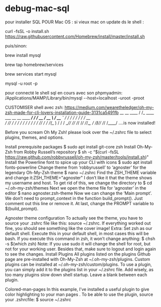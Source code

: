 # debug-mac-sql



pour installer SQL POUR Mac OS :
si  vieux mac on update ds le shell :


curl -fsSL -o install.sh https://raw.githubusercontent.com/Homebrew/install/master/install.sh

puis/sinon:

brew install mysql  

brew tap homebrew/services

brew services start mysql

mysql -u root -p


pour connecté le shell sql en cours avec son phpmyadmin:
/Applications/MAMP/Library/bin/mysql --host=localhost -uroot -proot



CUSTOMISER shell avec zsh:                  https://medium.com/wearetheledger/oh-my-zsh-made-for-cli-lovers-installation-guide-3131ca5491fb
       __                                     __
  ____  / /_     ____ ___  __  __   ____  _____/ /_
 / __ \/ __ \   / __ `__ \/ / / /  /_  / / ___/ __ \
/ /_/ / / / /  / / / / / / /_/ /    / /_(__  ) / / /
\____/_/ /_/  /_/ /_/ /_/\__, /    /___/____/_/ /_/
                        /____/                       ....is now installed!


Before you scream Oh My Zsh! please look over the ~/.zshrc file to select plugins, themes, and options.

Install prerequisite packages
$ sudo apt install git-core zsh
Install Oh-My-Zsh from Robby Russell’s repository
$ sh -c “$(curl -fsSL https://raw.github.com/robbyrussell/oh-my-zsh/master/tools/install.sh)"
Install the Powerline font to spice up your CLI with icons
$ sudo apt install fonts-powerline
Change theme from ‘robbyrussell’ to ‘agnoster’ for the legendary Oh-My-Zsh theme
$ nano ~/.zshrc
Find the ZSH_THEME variable and change it:ZSH_THEME="agnoster"
I don’t like it that the theme shows my username and host. To get rid of this, we change the directory to
$ cd ~/.oh-my-zsh/themes
Next we open the theme file for ‘agnoster’ in the editor
$ nano agnoster.zsh-theme
Now we can change the ‘Main prompt’. We don’t need to prompt_context in the function build_prompt(). Just comment out this line or remove it. At last, change the PROMPT variable to $(build_prompt).

Agnoster theme configuration
To actually see the theme, you have to source your .zshrc file like this: source ~/.zshrc. If everything worked out fine, you should see something like the cover image!
Extra: Set zsh as our default shell. Execute this in your default shell, in most cases this will be bash. If you execute this command in zsh, it won’t change anything:
$ chsh -s $(which zsh)
Note: If you use sudo it will change the shell for root, but not for your working user. Besides that, make sure to logout and login again to see the changes.
Install Plugins
All plugins listed on the plugins Github page are pre-installed with Oh-My-Zsh at ~/.oh-my-zsh/plugins. Custom plugins can be installed at ~/.oh-my-zsh/custom/plugins. To use a plugin, you can simply add it to the plugins list in your ~/.zshrc file. Add wisely, as too many plugins slow down shell startup. Leave a blank between each plugin.

Colored-man-pages
In this example, I’ve installed a useful plugin to give color highlighting to your man pages . To be able to use the plugin, source your .zshrcfile:
$ source ~/.zshrc


